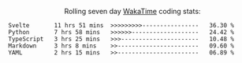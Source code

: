 <!--<p align="center">
  <img width="auto" src ="https://github-readme-stats.vercel.app/api/top-langs/?username=syrkis&layout=compact&hide_border=true&theme=darcula&bg_color=00000000&langs_count=6&hide=jupyter%20notebook,JavaScript,HTML" width = 400>
      <img src ="https://github-readme-streak-stats.herokuapp.com?user=syrkis&theme=darcula&hide_border=true&background=FFFFFF00" width = 400>

</p>-->
<p align="center">Rolling seven day <a href='https://wakatime.com/'> WakaTime</a> coding stats:</p>
<!--START_SECTION:waka-->

```text
Svelte       11 hrs 51 mins  >>>>>>>>>----------------   36.30 %
Python       7 hrs 58 mins   >>>>>>-------------------   24.42 %
TypeScript   3 hrs 25 mins   >>>----------------------   10.48 %
Markdown     3 hrs 8 mins    >>-----------------------   09.60 %
YAML         2 hrs 15 mins   >>-----------------------   06.89 %
```

<!--END_SECTION:waka-->
